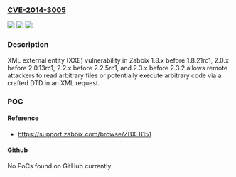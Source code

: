 ### [CVE-2014-3005](https://cve.mitre.org/cgi-bin/cvename.cgi?name=CVE-2014-3005)
![](https://img.shields.io/static/v1?label=Product&message=n%2Fa&color=blue)
![](https://img.shields.io/static/v1?label=Version&message=n%2Fa&color=blue)
![](https://img.shields.io/static/v1?label=Vulnerability&message=n%2Fa&color=brighgreen)

### Description

XML external entity (XXE) vulnerability in Zabbix 1.8.x before 1.8.21rc1, 2.0.x before 2.0.13rc1, 2.2.x before 2.2.5rc1, and 2.3.x before 2.3.2 allows remote attackers to read arbitrary files or potentially execute arbitrary code via a crafted DTD in an XML request.

### POC

#### Reference
- https://support.zabbix.com/browse/ZBX-8151

#### Github
No PoCs found on GitHub currently.

